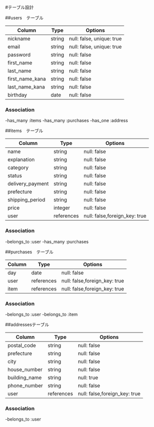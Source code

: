 #テーブル設計

##users　テーブル

| Column          | Type    | Options                     |
| --------------- | ------- | --------------------------  |
| nickname        | string  | null:  false, unique: true   |
| email           | string  | null:  false, unique: true   |
| password        | string  | null:  false                 |
| first_name      | string  | null:  false                 |
| last_name       | string  | null:  false                 |
| first_name_kana | string  | null:  false                 |
| last_name_kana  | string  | null:  false                 |
| birthday        | date    | null:  false                 |

### Association
-has_many :items
-has_many :purchases
-has_one :address

##items　テーブル

| Column            | Type        | Options                         |
| ----------------- | ----------- | ------------------------------- |
| name              | string      | null:  false                    |
| explanation       | string      | null:  false                    |
| category          | string      | null:  false                    |
| status            | string      | null:  false                    |
| delivery_payment  | string      | null:  false                    |
| prefecture        | string      | null:  false                    |
| shipping_period   | string      | null:  false                    |
| price             | integer     | null:  false                    |
| user              | references  | null:  false,foreign_key: true  |

### Association
-belongs_to :user
-has_many :purchases

##purchases　テーブル

| Column  | Type        | Options                         |
| ------- | ----------- | ------------------------------- |
| day     | date        | null:  false                    |
| user    | references  | null:  false,foreign_key: true  |
| item    | references  | null:  false,foreign_key: true  |

### Association
-belongs_to :user
-belongs_to :item

##addressesテーブル

| Column        | Type        | Options                         |
| ------------- | ----------- | ------------------------------- |
| postal_code   | string      | null:  false                    |
| prefecture    | string      | null:  false                    |
| city          | string      | null:  false                    |
| house_number  | string      | null:  false                    |
| building_name | string      | null:  true                     |
| phone_number  | string      | null:  false                    |
| user          | references  | null:  false,foreign_key: true  |

### Association
-belongs_to :user